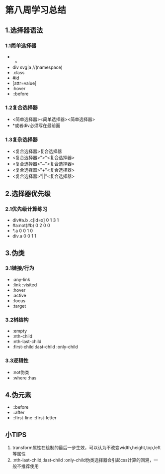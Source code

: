 # 第八周学习总结

## 1.选择器语法

### 1.1简单选择器

- *
- div svg|a //(namespace)
- .class
- #id
- [attr=value]
- :hover
- ::before

### 1.2复合选择器

- <简单选择器><简单选择器><简单选择器>
- *或者div必须写在最前面

### 1.3复杂选择器

- <复合选择器><sp>复合选择器
- <复合选择器>">"<复合选择器>
- <复合选择器>"~"<复合选择器>
- <复合选择器>"+"<复合选择器>
- <复合选择器>"||"<复合选择器>



## 2.选择器优先级

### 2.1优先级计算练习

- div#a.b .c[id=x] 0 1 3 1
- #a:not(#b) 0 2 0 0
- *.a 0 0 1 0
- div.a 0 0 1 1



## 3.伪类

### 3.1链接/行为

- :any-link
- :link :visited
- :hover
- :active
- :focus
- :target

### 3.2树结构

- :empty
- :nth-child
- :nth-last-child
- :first-child :last-child :only-child

### 3.3逻辑性

- :not伪类
- :where :has

## 4.伪元素

- ::before
- ::after
- ::first-line ::first-letter

## 小TIPS

1. transform属性在绘制的最后一步生效，可以认为不改变width,height,top,left等属性 
2. :nth-last-child,:last-child :only-child伪类选择器会引起css计算的回溯，一般不推荐使用